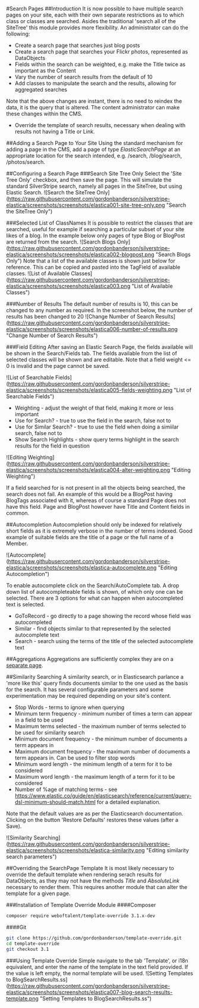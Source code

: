 #Search Pages
##Introduction
It is now possible to have multiple search pages on your site, each with their own separate
restrictions as to which class or classes are searched.  Asides the traditional 'search all of the
SiteTree' this module provides more flexibility.  An administrator can do the following:

* Create a search page that searches just blog posts
* Create a search page that searches your Flickr photos, represented as DataObjects
* Fields within the search can be weighted, e.g. make the Title twice as important as the Content
* Vary the number of search results from the default of 10
* Add classes to manipulate the search and the results, allowing for aggregated searches

Note that the above changes are instant, there is no need to reindex the data, it is the query that
is altered.  The content administrator can make these changes within the CMS.

* Override the template of search results, necessary when dealing with results not having a Title
or Link.

##Adding a Search Page to Your Site
Using the standard mechanism for adding a page in the CMS, add a page of type _ElasticSearchPage_
at an appropriate location for the search intended, e.g. /search, /blog/search, /photos/search.

##Configuring a Search Page
###Search Site Tree Only
Select the 'Site Tree Only' checkbox, and then save the page.  This will simulate the standard
SilverStripe search, namely all pages in the SiteTree, but using Elastic Search.
![Search the SiteTree Only]
(https://raw.githubusercontent.com/gordonbanderson/silverstripe-elastica/screenshots/screenshots/elastica001-site-tree-only.png
"Search the SiteTree Only")

###Selected List of ClassNames
It is possible to restrict the classes that are searched, useful for example if searching a
particular subset of your site likes of a blog.  In the example below only pages of type Blog or
BlogPost are returned from the search.
![Search Blogs Only]
(https://raw.githubusercontent.com/gordonbanderson/silverstripe-elastica/screenshots/screenshots/elastica002-blogpost.png
"Search Blogs Only")
Note that a list of the available classes is shown just below for reference.  This can be copied and
pasted into the TagField of available classes.
![List of Available Classes]
(https://raw.githubusercontent.com/gordonbanderson/silverstripe-elastica/screenshots/screenshots/elastica003.png
"List of Available Classes")

###Number of Results
The default number of results is 10, this can be changed to any number as required.  In the
screenshot below, the number of results has been changed to 20
![Change Number of Search Results]
(https://raw.githubusercontent.com/gordonbanderson/silverstripe-elastica/screenshots/screenshots/elastica006-number-of-results.png
"Change Number of Search Results")

###Field Editing
After saving an Elastic Search Page, the fields available will be shown in the Search/Fields tab.
The fields available from the list of selected classes will be shown and are editable.  Note
that a field weight <= 0 is invalid and the page cannot be saved.

![List of Searchable Fields]
(https://raw.githubusercontent.com/gordonbanderson/silverstripe-elastica/screenshots/screenshots/elastica005-fields-weighting.png
"List of Searchable Fields")
* Weighting - adjust the weight of that field, making it more or less important
* Use for Search? - true to use the field in the search, false not to
* Use for Similar Search? - true to use the field when doing a simiilar search, false not to
* Show Search Highlights - show query terms highlight in the search results for the field in
question


![Editing Weighting]
(https://raw.githubusercontent.com/gordonbanderson/silverstripe-elastica/screenshots/screenshots/elastica004-alter-weighting.png
"Editing Weighting")

If a field searched for is not present in all the objects being searched, the search does not fail.
An example of this would be a BlogPost having BlogTags associated with it, whereas of course a
standard Page does not have this field.  Page and BlogPost however have Title and Content fields in
common.

##Autocompletion
Autocompletion should only be indexed for relatively short fields as it is extremely verbose in
the number of terms indexed.  Good example of suitable fields are the title of a page or the full
name of a Member.

![Autocomplete]
(https://raw.githubusercontent.com/gordonbanderson/silverstripe-elastica/screenshots/screenshots/elastica-autocomplete.png
"Editing Autocompletion")

To enable autocomplete click on the Search/AutoComplete tab.  A drop down list of autocompleteable
fields is shown, of which only one can be selected.  There are 3 options for what can happen when
autocompleted text is selected.

* GoToRecord - go directly to a page showing the record whose field was autocompleted
* Similar - find objects similar to that represented by the selected autocomplete text
* Search - search using the terms of the title of the selected autocomplete text

##Aggregations
Aggregations are sufficiently complex they are on a [separate page](./Aggregations.md).

##Similarity Searching
A similarity search, or in Elasticsearch parlance a 'more like this' query finds documents similar
to the one used as the basis for the search.  It has several configurable parameters and some
experimentation may be required depending on your site's content.

* Stop Words - terms to ignore when querying
* Minimum term frequency - minimum number of times a term can appear in a field to be used
* Maximum terms selected - the maximum number of terms selected to be used for similarity search
* Minimum document frequency - the minimum number of documents a term appears in
* Maximum document frequency - the maximum number of documents a term appears in.  Can be used to
filter stop words
* Minimum word length - the minimum length of a term for it to be considered
* Maximum word length - the maximum length of a term for it to be considered
* Number of %age of matching terms - see
https://www.elastic.co/guide/en/elasticsearch/reference/current/query-dsl-minimum-should-match.html
for a detailed explanation.

Note that the default values are as per the Elasticsearch documentation.  Clicking on the button
'Restore Defaults' restores these values (after a Save).

![Similarity Searching]
(https://raw.githubusercontent.com/gordonbanderson/silverstripe-elastica/screenshots/screenshots/elastica-similarity.png
"Editing similarity search parameters")

##Overriding the SearchPage Template
It is most likely necessary to override the default template when rendering serach results for
DataObjects, as they may not have the methods _Title_ and _AbsoluteLink_ necessary to render them.
This requires another module that can alter the template for a given page.

###Installation of Template Override Module
####Composer
```bash
composer require weboftalent/template-override 3.1.x-dev
```
####Git
```bash
git clone https://github.com/gordonbanderson/template-override.git
cd template-override
git checkout 3.1
```
###Using Template Override
Simple navigate to the tab 'Template', or i18n equivalent, and enter the name of the template
in the text field provided.  If the value is left empty, the normal template will be used.
![Setting Templates to BlogSearchResults.ss]
(https://raw.githubusercontent.com/gordonbanderson/silverstripe-elastica/screenshots/screenshots/elastica007-blog-search-results-template.png
"Setting Templates to BlogSearchResults.ss")
